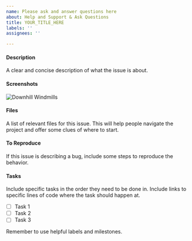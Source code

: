 ```yaml
---
name: Please ask and answer questions here
about: Help and Support & Ask Questions
title: YOUR_TITLE_HERE
labels: ''
assignees: ''

---
```


#### Description
A clear and concise description of what the issue is about.

#### Screenshots
![Downhill Windmills](http://i.giphy.com/KO8AG2EByqkFi.gif)

#### Files
A list of relevant files for this issue. This will help people navigate the project and offer some clues of where to start.

#### To Reproduce
If this issue is describing a bug, include some steps to reproduce the behavior.

#### Tasks
Include specific tasks in the order they need to be done in. Include links to specific lines of code where the task should happen at.
- [ ] Task 1
- [ ] Task 2
- [ ] Task 3

Remember to use helpful labels and milestones.
